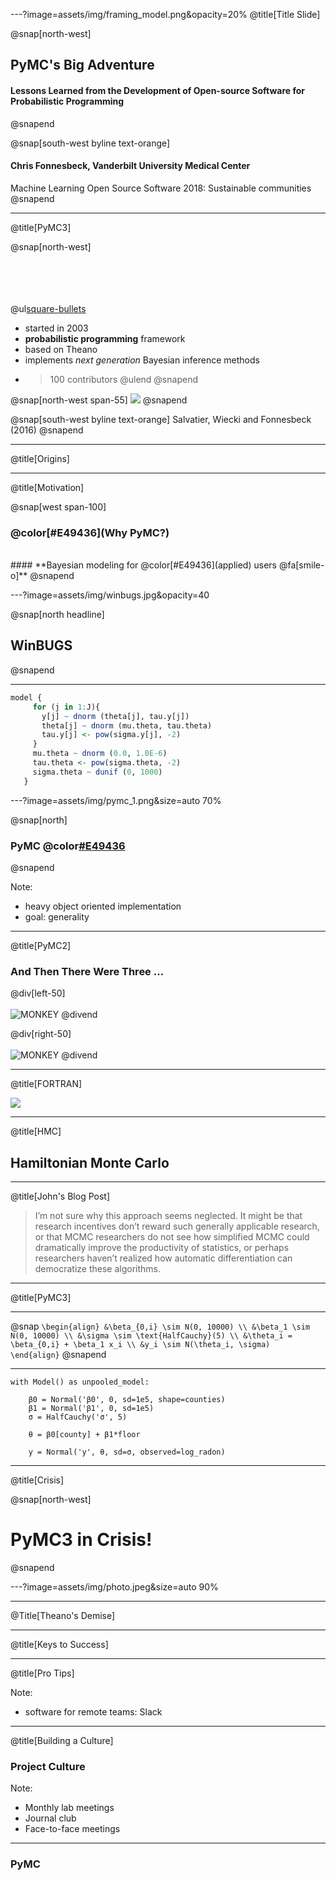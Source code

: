 ---?image=assets/img/framing_model.png&opacity=20%
@title[Title Slide]

@snap[north-west]
## **PyMC's Big Adventure**

#### **Lessons Learned from the Development of Open-source Software for Probabilistic Programming**
@snapend

@snap[south-west byline text-orange]
#### **Chris Fonnesbeck, Vanderbilt University Medical Center**
Machine Learning Open Source Software 2018: Sustainable communities
@snapend

---
@title[PyMC3]

@snap[north-west]

<br><br><br><br>
@ul[square-bullets](false)
- started in 2003
- **probabilistic programming** framework
- based on Theano
- implements *next generation* Bayesian inference methods
- >100 contributors
@ulend
@snapend

@snap[north-west span-55]
![](assets/img/pymc3_banner.png)
@snapend

@snap[south-west byline text-orange]
Salvatier, Wiecki and Fonnesbeck (2016)
@snapend

---
@title[Origins]



---
@title[Motivation]

@snap[west span-100]
### @color[#E49436](Why PyMC?)

<br> 
#### **Bayesian modeling for @color[#E49436](applied) users @fa[smile-o]**
@snapend

---?image=assets/img/winbugs.jpg&opacity=40

@snap[north headline]
## WinBUGS
@snapend

---

```r
model {
     for (j in 1:J){
       y[j] ~ dnorm (theta[j], tau.y[j])
       theta[j] ~ dnorm (mu.theta, tau.theta)
       tau.y[j] <- pow(sigma.y[j], -2)
     }
     mu.theta ~ dnorm (0.0, 1.0E-6)
     tau.theta <- pow(sigma.theta, -2)
     sigma.theta ~ dunif (0, 1000)
   }

```

---?image=assets/img/pymc_1.png&size=auto 70%

@snap[north]
### PyMC @color[#E49436](1.0)
@snapend

Note:

- heavy object oriented implementation
- goal: generality


---
@title[PyMC2]

### And Then There Were Three ...

@div[left-50]
<br><br>
![MONKEY](assets/img/anand.jpeg)
@divend

@div[right-50]
<br><br>
![MONKEY](assets/img/david.jpeg)
@divend


---
@title[FORTRAN]

![](assets/img/pymc_fortran.png)

---
@title[HMC]

## Hamiltonian Monte Carlo


---
@title[John's Blog Post]

> I’m not sure why this approach seems neglected. It might be that research incentives don’t reward such generally applicable research, or that MCMC researchers do not see how simplified MCMC could dramatically improve the productivity of statistics, or perhaps researchers haven’t realized how automatic differentiation can democratize these algorithms.

---
@title[PyMC3]


---

@snap
`\begin{align}
&\beta_{0,i} \sim N(0, 10000) \\
&\beta_1 \sim N(0, 10000) \\
&\sigma \sim \text{HalfCauchy}(5) \\
&\theta_i = \beta_{0,i} + \beta_1 x_i \\
&y_i \sim N(\theta_i, \sigma) 
\end{align}`
@snapend

---

```
with Model() as unpooled_model:
    
    β0 = Normal('β0', 0, sd=1e5, shape=counties)
    β1 = Normal('β1', 0, sd=1e5)
    σ = HalfCauchy('σ', 5)
    
    θ = β0[county] + β1*floor
    
    y = Normal('y', θ, sd=σ, observed=log_radon)
```

---
@title[Crisis]

@snap[north-west]
# PyMC3 in Crisis!
@snapend

---?image=assets/img/photo.jpeg&size=auto 90%

---
@Title[Theano's Demise]

---
@title[Keys to Success]


---
@title[Pro Tips]


Note:

- software for remote teams: Slack

---
@title[Building a Culture]

### Project Culture

Note:

- Monthly lab meetings
- Journal club
- Face-to-face meetings

---
### PyMC 